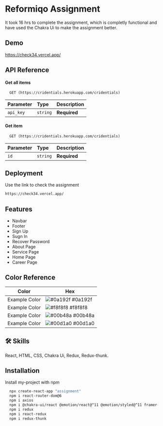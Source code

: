 
# Reformiqo Assignment

It took 16 hrs to complete the assignment, which is completly functional and have used the Chakra Ui to make the assignment better.



## Demo

https://check34.vercel.app/


## API Reference

#### Get all items

```http
  GET (https://cridentials.herokuapp.com/cridentials)
```

| Parameter | Type     | Description                |
| :-------- | :------- | :------------------------- |
| `api_key` | `string` | **Required** |

#### Get item

```http
  GET (https://cridentials.herokuapp.com/cridentials)
```

| Parameter | Type     | Description                       |
| :-------- | :------- | :-------------------------------- |
| `id`      | `string` | **Required** |





## Deployment

Use the link to check the assignment

```bash
https://check34.vercel.app/
```







## Features


- Navbar
- Footer
- Sign Up
- Sugn In
- Recover Password
- About Page
- Service Page
- Home Page
- Career Page


## Color Reference

| Color             | Hex                                                                |
| ----------------- | ------------------------------------------------------------------ |
| Example Color | ![#0a192f](https://via.placeholder.com/10/0a192f?text=+) #0a192f |
| Example Color | ![#f8f8f8](https://via.placeholder.com/10/f8f8f8?text=+) #f8f8f8 |
| Example Color | ![#00b48a](https://via.placeholder.com/10/00b48a?text=+) #00b48a |
| Example Color | ![#00d1a0](https://via.placeholder.com/10/00b48a?text=+) #00d1a0 |



## 🛠 Skills
React, HTML, CSS, Chakra Ui, Redux, Redux-thunk.


## Installation

Install my-project with npm

```bash
  npx create-react-app "assignment"
  npm i react-router-dom@6
  npm i axios
  npm i @chakra-ui/react @emotion/react@^11 @emotion/styled@^11 framer-motion@^6
  npm i redux
  npm i react-redux
  npm i redux-thunk
```
    
